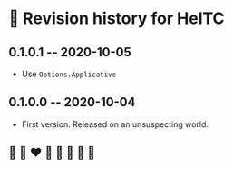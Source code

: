 # 📅 Revision history for HelTC

## 0.1.0.1  -- 2020-10-05

* Use `Options.Applicative`

## 0.1.0.0  -- 2020-10-04

* First version. Released on an unsuspecting world.

## 🦄 🌈 ❤️ 💛 💚 💙 🤍 🖤
